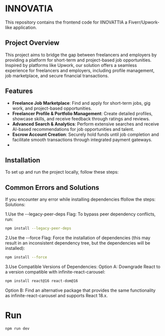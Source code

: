 # INNOVATIA

This repository contains the frontend code for IINOVATTIA a Fiverr/Upwork-like application. 

## Project Overview

This project aims to bridge the gap between freelancers and employers by providing a platform for short-term and project-based job opportunities. Inspired by platforms like Upwork, our solution offers a seamless experience for freelancers and employers, including profile management, job marketplace, and secure financial transactions.

## Features

- **Freelance Job Marketplace**: Find and apply for short-term jobs, gig work, and project-based opportunities.
- **Freelancer Profile & Portfolio Management**: Create detailed profiles, showcase skills, and receive feedback through ratings and reviews.
- **Advanced Search & Analytics**: Perform extensive searches and receive AI-based recommendations for job opportunities and talent.
- **Escrow Account Creation**: Securely hold funds until job completion and facilitate smooth transactions through integrated payment gateways.
- 
## Installation

To set up and run the project locally, follow these steps:





## Common Errors and Solutions
If you encounter any error while installing dependencies ffollow the steps:
Solutions:

1.Use the --legacy-peer-deps Flag:
To bypass peer dependency conflicts, run:
```bash
npm install --legacy-peer-deps
```
2.Use the --force Flag:
Force the installation of dependencies (this may result in an inconsistent dependency tree, but the dependencies will be installed):
```bash
npm install --force
```
3.Use Compatible Versions of Dependencies:
Option A: Downgrade React to a version compatible with infinite-react-carousel:
```bash
npm install react@16 react-dom@16
```
Option B: Find an alternative package that provides the same functionality as infinite-react-carousel and supports React 18.x.

# Run
```bash
npm run dev
```
